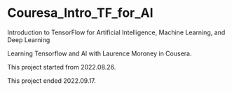 # Couresa_Intro_TF_for_AI

Introduction to TensorFlow for Artificial Intelligence, Machine Learning, and Deep Learning

Learning Tensorflow and AI with Laurence Moroney in Cousera.

This project started from 2022.08.26.

This project ended 2022.09.17.
